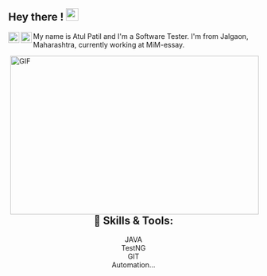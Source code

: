 ## Hey there ! <img src="https://media.giphy.com/media/hvRJCLFzcasrR4ia7z/giphy.gif" width="25px">

<a href="https://twitter.com/priyesh069">
  <img align="left" alt="Atul Patil | Twitter" width="22px" src="https://raw.githubusercontent.com/peterthehan/peterthehan/master/assets/twitter.svg?raw=true" />
</a>
<a href="https://www.linkedin.com/in/atul-patil-6202676b/">
  <img align="left" alt="Atul LinkedIN" width="22px" src="https://github.com/hackerspider1/hackerspider1/blob/main/linkedin.svg?raw=true" />
</a>


My name is Atul Patil and I'm a Software Tester. I'm from Jalgaon, Maharashtra, currently working at MiM-essay.

<img align="right" alt="GIF" src="https://github.com/hackerspider1/hackerspider1/blob/main/code.gif?raw=true" width="500" height="320" />

<!-- <img src="https://github.com/TheDudeThatCode/TheDudeThatCode/blob/master/Assets/Developer.gif" width="45px"> About Me:
--->


<h2 align="center"> 🔧 Skills & Tools: </h2>


<p align="center">
  JAVA
  <br
  Selenium
  <br>
  TestNG
  <br>
  GIT
  <br>
  Automation...
  
</p>

<!--
**priyesh069/Priyesh069** is a ✨ _special_ ✨ repository because its `README.md` (this file) appears on your GitHub profile.

Here are some ideas to get you started:

- 🔭 I’m currently working on ...
- 🌱 I’m currently learning ...
- 👯 I’m looking to collaborate on ...
- 🤔 I’m looking for help with ...
- 💬 Ask me about ...
- 📫 How to reach me: ...
- 😄 Pronouns: ...
- ⚡ Fun fact: ...
-->
